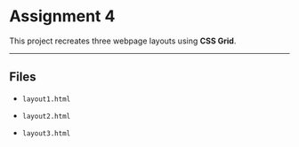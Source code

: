 # Assignment 4

This project recreates three webpage layouts using **CSS Grid**.  


---

## Files

- `layout1.html`  
  
- `layout2.html`  

- `layout3.html`  

